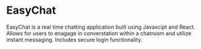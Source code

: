 # EasyChat
EasyChat is a real time chatting application built using Javascipt and React. Allows for users to enagage in converstation within a chatroom and utilize instant messaging. Includes secure login functionality. 
